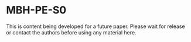 # MBH-PE-S0
This is content being developed for a future paper.  Please wait for release or contact the authors before using any material here.
